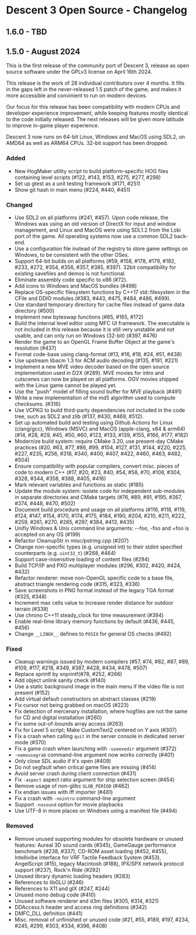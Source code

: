 # Descent 3 Open Source - Changelog

## 1.6.0 - TBD

## 1.5.0 - August 2024

This is the first release of the community port of Descent 3, release as open source software under the GPLv3 license on April 16th 2024.

This release is the work of 28 individual contributors over 4 months. It fills in the gaps left in the never-released 1.5 patch of the game, and makes it more accessible and convinient to run on modern devices.

Our focus for this release has been compatibility with modern CPUs and developer experience improvement, while keeping features mostly identical to the code initially released. The next releases will be given more latitude to improve in-game player experience.

Descent 3 now runs on 64-bit Linux, Windows and MacOS using SDL2, on AMD64 as well as ARM64 CPUs. 32-bit support has been dropped.


### Added 
 - New HogMaker utility script to build platform-specific HOG files containing level scripts (#122, #143, #153, #275, #277, #298)
 - Set up gtest as a unit testing framework (#171, #251)
 - Show git hash in main menu (#224, #440, #451)


### Changed
 - Use SDL2 on all platforms (#241, #457). Upon code release, the Windows was using an old version of DirectX for input and window management, and Linux and MacOS were using SDL1.2 from the Loki port of the game. All operating systems now use a common SDL2 back-end.
 - Use a configuration file instead of the registry to store game settings on Windows, to be consistent with the other OSes. 
 - Support 64-bit builds on all platforms (#59, #158, #178, #179, #192, #233, #272, #354, #356, #357, #385, #397). 32bit compatibility for existing savefiles and demos is not functional.
 - Eliminate assembly code specific to x86 (#72).
 - Add icons to Windows and MacOS bundles (#498)
 - Replace OS-specific filesystem functions by C++17 std::filesystem in the CFile and DDIO modules (#383, #443, #475, #484, #486, #499).
 - Use standard temporary directory for cache files instead of game data directory (#500)
 - Implement new byteswap functions (#85, #165, #172)
 - Build the internal level editor using MFC UI framework. The executable is not included in this release because it is still very unstable and not usable, and can only run on Windows (32-bit) (#397, #476)
 - Render the game to an OpenGL Frame Buffer Object at the game's resolution (#437)
 - Format code-base using clang-format (#13, #16, #19, #24, #51, #438)
 - Use upstream libacm 1.3 for ACM audio decoding (#135, #191, #221) 
 - Implement a new MVE video decoder based on the open source implementation used in D2X (#289). MVE movies for intro and cutscenes can now be played on all platforms. OGV movies shipped with the Linux game cannot be played yet.
 - Use the "push" model of filling sound buffer for MVE playback (#491)
 - Write a new implementation of the md5 algorithm used to compute checksums. (#316)
 - Use VCPKG to build third-party dependencies not included in the code tree, such as SDL2 and zlib (#137, #430, #469, #512).
 - Set up automated build and testing using Github Actions for Linux (clang/gcc), Windows (MSVC) and MacOS (apple-clang, x64 & arm64) (#14, #28, #29, #45, #50, #60, #123, #133, #139, #155, #166, #177, #182)
 - Modernize build system: require CMake 3.20, use present-day CMake practices (#20, #63, #77, #86, #99, #104, #127, #131, #144, #220, #225, #227, #235, #256, #318, #340, #400, #407, #422, #460, #463, #482, #504)
 - Ensure compatibility with popular compilers, convert misc. pieces of code to modern C++ (#17, #20, #23, #40, #54, #58, #70, #108, #304, #328, #344, #358, #388, #405, #416)
 - Mark relevant variables and functions as static (#185)
 - Update the module system: isolate code for independent sub-modules in separate directories and CMake targets (#76, #89, #91, #195, #367, #374, #448, #470, #502)
 - Document build procedure and usage on all platforms (#116, #118, #119, #124, #147, #154, #170, #174, #175, #184, #190, #204, #210, #211, #222, #259, #261, #270, #285, #297, #384, #413, #435)
 - Unifiy Windows & Unix command line arguments: --foo, -foo and +foo is accepted on any OS (#199)
 - Refactor CleanupStr in misc/pstring.cpp (#207)
 - Change non-specific types (e.g. unsigned int) to their stdint specified counterparts (e.g. `uint32_t`) (#268, #464)
 - Support case-insensitive loading of content files (#294)
 - Build TCP/IP and PXO multiplayer modules (#296, #302, #420, #424, #432)
 - Refactor renderer: move non-OpenGL specific code to a base file, abstract triangle rendering code (#315, #323, #336)
 - Save screenshots in PNG format instead of the legacy TGA format (#325, #348)
 - Increment max cells value to increase render distance for outdoor terrain (#338)
 - Use chrono C++11 steady_clock for time measurement (#394)
 - Enable real-time library memory functions by default (#436, #445, #456)
 - Change `__LINUX__` defines to `POSIX` for general OS checks (#492)


### Fixed
 - Cleanup warnings issued by modern compilers (#57, #74, #82, #87, #89, #109, #117, #218, #349, #387, #428, #434, #478, #507)
 - Replace sprintf by snprintf(#78, #252, #266)
 - Add object unlink sanity check (#140)
 - Use a static background image in the main menu if the video file is not present (#152)
 - Add virtual default constructors on abstract classes (#219)
 - Fix cursor not being grabbed on macOS (#223)
 - Fix detection of mercenary installation, where hogfiles are not the same for CD and digital installation (#260)
 - Fix some out-of-bounds array access (#263)
 - Fix for Level 5 script;  Make CustomText2 centered on Y axis (#307)
 - Fix a crash when calling `quit` in the server console in dedicated server mode (#370)
 - Fix a game crash when launching with `-useexedir` argument (#372)
 - `-nomousegrab` command-line argument now works correctly (#401)
 - Only close SDL audio if it's open (#409)
 - Do not segfault when critical game files are missing (#414)
 - Avoid server crash during client connection (#431)
 - Fix `-aspect` aspect ratio argument for ship selection screen (#454)
 - Remove usage of non-glibc `GLOB_PERIOD` (#462)
 - Fix endian issues with iff importer (#481)
 - Fix a crash with `-nointro` command-line argument
 - Support `-nosound` option for movie playbacks
 - Use UTF-8 in more places on Windows using a manifest file (#494) 


### Removed
 - Remove unused supporting modules for obsolete hardware or unused features: Aureal 3D sound cards (#345), GameGauge performance benchmark (#238, #337), CD-ROM asset loading (#452, #455), Intellivibe interface for VRF Tactile Feedback System (#453), AngelScript (#15), legacy Macintosh (#188), IPX/SPX network protocol support (#237), Rock'n Ride (#292)
 - Unused library dynamic loading headers (#283)
 - References to libGLU (#246)
 - References to X11 and glX (#247, #244)
 - Unused mono debug code (#410)
 - Unused software renderer and d3m files (#305, #314, #321)
 - DDAccess.h header and access ring definitions (#342)
 - DMFC_DLL definition (#441)
 - Misc. removal of unfinished or unused code (#21, #55, #189, #197, #234, #245, #299, #303, #334, #396, #408)
 
